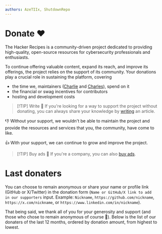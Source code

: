 ```yaml
---
authors: AzeTIIx, ShutdownRepo
---
```


# Donate ❤️

The Hacker Recipes is a community-driven project dedicated to providing high-quality, open-source resources for cybersecurity professionals and enthusiasts. 

To continue offering valuable content, expand its reach, and improve its offerings, the project relies on the support of its community. 
Your donations play a crucial role in sustaining the platform, covering 
- the time we, maintainers ([Charlie](https://www.linkedin.com/in/nwodtuhs/) and [Charles](https://www.linkedin.com/in/charlesaimin/)), spend on it
- the financial or swag incentives for contributors
- hosting and development costs 

> [!TIP] Write 📝
> If you're looking for a way to support the project without donating, you can always share your knowledge by [writing](/contributing/write.md) an article.

:-1: Without your support, we wouldn't be able to maintain the project and provide the resources and services that you, the community, have come to like.

:+1: With your support, we can continue to grow and improve the project.

<DonationPricingTable />

> [!TIP] Buy ads 🌟
> If you're a company, you can also [buy ads](/contributing/ads.md).

<!-- > [!IMPORTANT] Shop 🛍️
> If you prefer to support the project while getting something in return, you can also [shop](https://thehacker.recipes/) some of our merch.-->

# Last donaters

You can choose to remain anonymous or share your name or profile link (GitHub or X/Twitter) in the donation form (`Name or GitHub/X link to add in our supporters` input. Example: `Nickname`, `https://github.com/nickname`, `https://x.com/nickname`, or `https://www.linkedin.com/in/nickname`).

That being said, we thank all of you for your generosity and support (and those who chose to remain anonymous of course 🤫). 
Below is the list of our donaters of the last 12 months, ordered by donation amount, from highest to lowest.

<Donaters />